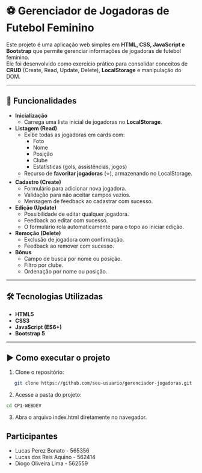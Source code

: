 # ⚽ Gerenciador de Jogadoras de Futebol Feminino

Este projeto é uma aplicação web simples em **HTML, CSS, JavaScript e Bootstrap** que permite gerenciar informações de jogadoras de futebol feminino.  
Ele foi desenvolvido como exercício prático para consolidar conceitos de **CRUD** (Create, Read, Update, Delete), **LocalStorage** e manipulação do DOM.

---

## 🚀 Funcionalidades

- **Inicialização**
  - Carrega uma lista inicial de jogadoras no **LocalStorage**.
- **Listagem (Read)**
  - Exibe todas as jogadoras em cards com:
    - Foto  
    - Nome  
    - Posição  
    - Clube  
    - Estatísticas (gols, assistências, jogos)  
  - Recurso de **favoritar jogadoras** (⭐), armazenando no LocalStorage.
- **Cadastro (Create)**
  - Formulário para adicionar nova jogadora.  
  - Validação para não aceitar campos vazios.  
  - Mensagem de feedback ao cadastrar com sucesso.
- **Edição (Update)**
  - Possibilidade de editar qualquer jogadora.  
  - Feedback ao editar com sucesso.  
  - O formulário rola automaticamente para o topo ao iniciar edição.
- **Remoção (Delete)**
  - Exclusão de jogadora com confirmação.  
  - Feedback ao remover com sucesso.
- **Bônus**
  - Campo de busca por nome ou posição.  
  - Filtro por clube.  
  - Ordenação por nome ou posição.

---

## 🛠 Tecnologias Utilizadas

- **HTML5**  
- **CSS3**  
- **JavaScript (ES6+)**  
- **Bootstrap 5**

---

## ▶️ Como executar o projeto

1. Clone o repositório:

```bash
   git clone https://github.com/seu-usuario/gerenciador-jogadoras.git
```

2. Acesse a pasta do projeto:
```bash
cd CP1-WEBDEV

```

3. Abra o arquivo index.html diretamente no navegador.

## Participantes

- Lucas Perez Bonato - 565356
- Lucas dos Reis Aquino - 562414
- Diogo Oliveira Lima - 562559